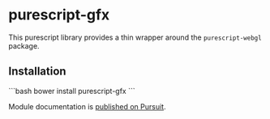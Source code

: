 # purescript-gfx

This purescript library provides a thin wrapper around the `purescript-webgl` package.

## Installation

\```bash
bower install purescript-gfx
\```


Module documentation is [published on Pursuit](http://pursuit.purescript.org/packages/purescript-gfx).
